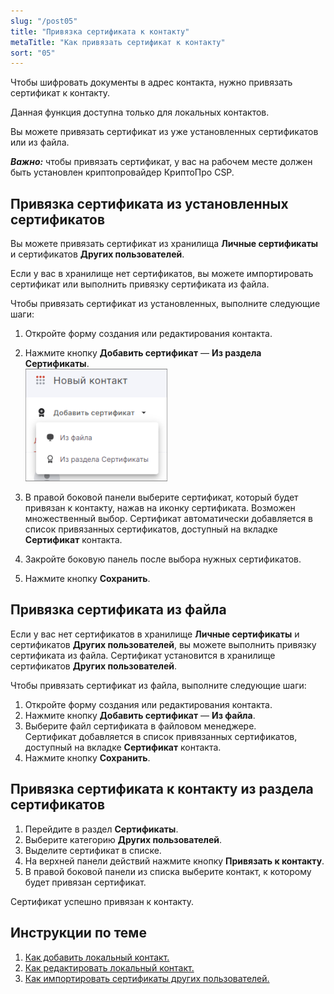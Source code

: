 ```yaml
---
slug: "/post05"
title: "Привязка сертификата к контакту"
metaTitle: "Как привязать сертификат к контакту"
sort: "05"
---
```


Чтобы шифровать документы в адрес контакта, нужно привязать сертификат к контакту.  

Данная функция доступна только для локальных контактов.  

Вы можете привязать сертификат из уже установленных сертификатов или из файла.  

***Важно:*** чтобы привязать сертификат, у вас на рабочем месте должен быть установлен криптопровайдер КриптоПро CSP.    

## Привязка сертификата из установленных сертификатов  

Вы можете привязать сертификат из хранилища **Личные сертификаты** и сертификатов **Других пользователей**.  

Если у вас в хранилище нет сертификатов, вы можете импортировать сертификат или выполнить привязку сертификата из файла.  

Чтобы привязать сертификат из установленных, выполните следующие шаги:

1. Откройте форму создания или редактирования контакта.  
2. Нажмите кнопку **Добавить сертификат** — **Из раздела Сертификаты**.  
    ![Добавление сертификата](./images/new-contact-03.png "Добавление сертификата")

3. В правой боковой панели выберите сертификат, который будет привязан к контакту, нажав на иконку сертификата.  Возможен множественный выбор. Сертификат автоматически добавляется в список привязанных сертификатов, доступный на вкладке **Сертификат** контакта.    
4. Закройте боковую панель после выбора нужных сертификатов.  
5. Нажмите кнопку **Сохранить**.  

## Привязка сертификата из файла  

Если у вас нет сертификатов в хранилище **Личные сертификаты** и сертификатов **Других пользователей**, вы можете выполнить привязку сертификата из файла. Сертификат установится в хранилище сертификатов **Других пользователей**.  

Чтобы привязать сертификат из файла, выполните следующие шаги:

1. Откройте форму создания или редактирования контакта.  
2. Нажмите кнопку **Добавить сертификат** — **Из файла**.  
3. Выберите файл сертификата в файловом менеджере.    
    Сертификат добавляется в список привязанных сертификатов, доступный на вкладке **Сертификат** контакта.  
4. Нажмите кнопку **Сохранить**.  

## Привязка сертификата к контакту из раздела сертификатов  

1. Перейдите в раздел **Сертификаты**.  
2. Выберите категорию **Других пользователей**.  
3. Выделите сертификат в списке.  
4. На верхней панели действий нажмите кнопку **Привязать к контакту**.  
5. В правой боковой панели из списка выберите контакт, к которому будет привязан сертификат.  

Сертификат успешно привязан к контакту.  

## Инструкции по теме

1. [Как добавить локальный контакт.](./02-add-contact.md)  
2. [Как редактировать локальный контакт.](./06-edit-contact.md)  
3. [Как импортировать сертификаты других пользователей.](../006-certs/06-import-certs.md)    